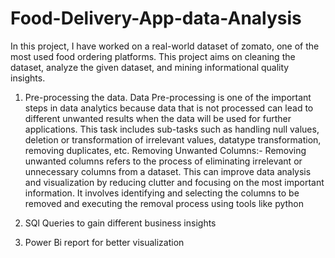 # Food-Delivery-App-data-Analysis
In this project, I have worked on a real-world dataset of zomato, one of the most used food ordering platforms. This project aims on cleaning the dataset, analyze the given dataset, and mining informational quality insights.   

1. Pre-processing the data.
Data Pre-processing is one of the important steps in data analytics because data that is not processed can lead to different unwanted results when the data will be used for further applications. This task includes sub-tasks such as handling null values, deletion or transformation of irrelevant values, datatype transformation, removing duplicates, etc. Removing Unwanted Columns:- Removing unwanted columns refers to the process of eliminating irrelevant or unnecessary columns from a dataset. This can improve data analysis and visualization by reducing clutter and focusing on the most important information. It involves identifying and selecting the columns to be removed and executing the removal process using tools like python

2. SQl Queries to gain different business insights

3. Power Bi report for better visualization
